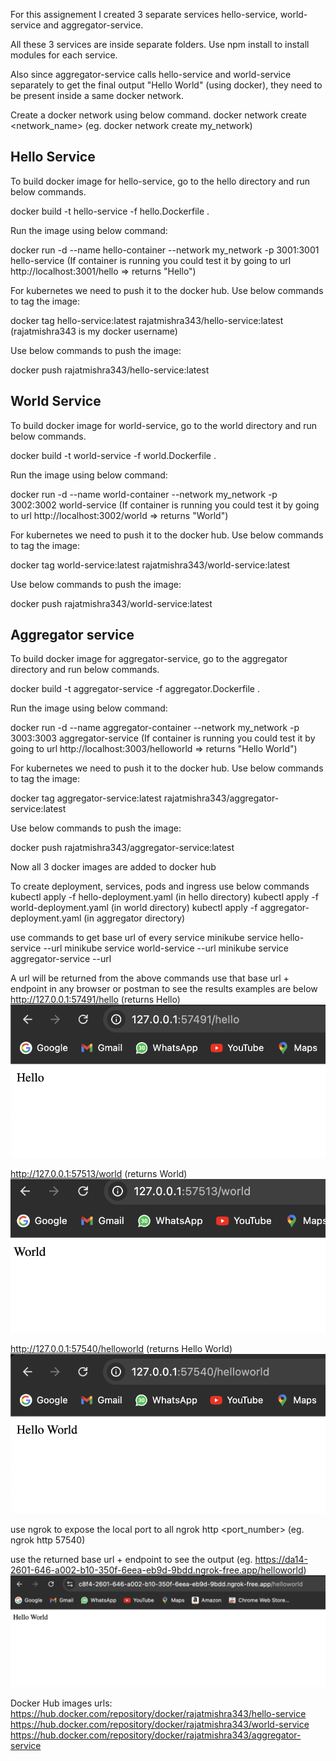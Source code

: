 For this assignement I created 3 separate services hello-service, world-service and aggregator-service.

All these 3 services are inside separate folders.
Use npm install to install modules for each service.

Also since aggregator-service calls hello-service and world-service separately to get the final output "Hello World" (using docker), they need to be present inside a same docker network.

Create a docker network using below command.
docker network create <network_name> (eg. docker network create my_network)

## Hello Service

To build docker image for hello-service, go to the hello directory and run below commands.

docker build -t hello-service -f hello.Dockerfile .

Run the image using below command:

docker run -d --name hello-container --network my_network -p 3001:3001 hello-service
(If container is running you could test it by going to url http://localhost:3001/hello => returns "Hello")

For kubernetes we need to push it to the docker hub.
Use below commands to tag the image:

docker tag hello-service:latest rajatmishra343/hello-service:latest (rajatmishra343 is my docker username)

Use below commands to push the image:

docker push rajatmishra343/hello-service:latest

## World Service

To build docker image for world-service, go to the world directory and run below commands.

docker build -t world-service -f world.Dockerfile .

Run the image using below command:

docker run -d --name world-container --network my_network -p 3002:3002 world-service
(If container is running you could test it by going to url http://localhost:3002/world => returns "World")

For kubernetes we need to push it to the docker hub.
Use below commands to tag the image:

docker tag world-service:latest rajatmishra343/world-service:latest

Use below commands to push the image:

docker push rajatmishra343/world-service:latest

## Aggregator service

To build docker image for aggregator-service, go to the aggregator directory and run below commands.

docker build -t aggregator-service -f aggregator.Dockerfile .

Run the image using below command:

docker run -d --name aggregator-container --network my_network -p 3003:3003 aggregator-service
(If container is running you could test it by going to url http://localhost:3003/helloworld => returns "Hello World")

For kubernetes we need to push it to the docker hub.
Use below commands to tag the image:

docker tag aggregator-service:latest rajatmishra343/aggregator-service:latest

Use below commands to push the image:

docker push rajatmishra343/aggregator-service:latest

Now all 3 docker images are added to docker hub

To create deployment, services, pods and ingress use below commands
kubectl apply -f hello-deployment.yaml (in hello directory)
kubectl apply -f world-deployment.yaml (in world directory)
kubectl apply -f aggregator-deployment.yaml (in aggregator directory)

use commands to get base url of every service
minikube service hello-service --url
minikube service world-service --url
minikube service aggregator-service --url

A url will be returned from the above commands
use that base url + endpoint in any browser or postman to see the results
examples are below
http://127.0.0.1:57491/hello (returns Hello)
![alt text](https://github.com/rajat343/cmpe_272_rajat/blob/main/hello_world_microservice/outputs/hello.png?raw=true)

http://127.0.0.1:57513/world (returns World)
![alt text](https://github.com/rajat343/cmpe_272_rajat/blob/main/hello_world_microservice/outputs/world.png?raw=true)

http://127.0.0.1:57540/helloworld (returns Hello World)
![alt text](https://github.com/rajat343/cmpe_272_rajat/blob/main/hello_world_microservice/outputs/aggregator.png?raw=true)

use ngrok to expose the local port to all
ngrok http <port_number> (eg. ngrok http 57540)

use the returned base url + endpoint to see the output
(eg. https://da14-2601-646-a002-b10-350f-6eea-eb9d-9bdd.ngrok-free.app/helloworld)
![alt text](https://github.com/rajat343/cmpe_272_rajat/blob/main/hello_world_microservice/outputs/aggregator_ngrok.png?raw=true)

Docker Hub images urls:
https://hub.docker.com/repository/docker/rajatmishra343/hello-service
https://hub.docker.com/repository/docker/rajatmishra343/world-service
https://hub.docker.com/repository/docker/rajatmishra343/aggregator-service
